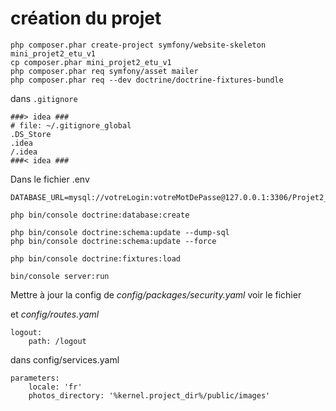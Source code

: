 # création du projet

~~~
php composer.phar create-project symfony/website-skeleton mini_projet2_etu_v1
cp composer.phar mini_projet2_etu_v1
php composer.phar req symfony/asset mailer
php composer.phar req --dev doctrine/doctrine-fixtures-bundle
~~~


dans `.gitignore`

~~~
###> idea ###
# file: ~/.gitignore_global
.DS_Store
.idea
/.idea
###< idea ###
~~~

Dans le fichier .env

~~~
DATABASE_URL=mysql://votreLogin:votreMotDePasse@127.0.0.1:3306/Projet2_S3_etu
~~~


~~~
php bin/console doctrine:database:create

php bin/console doctrine:schema:update --dump-sql
php bin/console doctrine:schema:update --force

php bin/console doctrine:fixtures:load

bin/console server:run
~~~

Mettre à jour la config
de *config/packages/security.yaml* 
voir le fichier

et *config/routes.yaml*

~~~
logout:
    path: /logout
~~~

dans config/services.yaml

~~~
parameters:
    locale: 'fr'
    photos_directory: '%kernel.project_dir%/public/images'
~~~